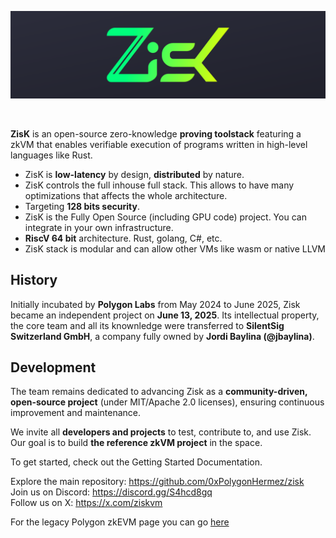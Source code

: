 ![Zisk logo](ZisK_top.png)
</div>
<br />

**ZisK** is an open-source zero-knowledge **proving toolstack** featuring a zkVM that enables verifiable execution of programs written in high-level languages like Rust.

- ZisK is **low-latency** by design, **distributed** by nature.
- ZisK controls the full inhouse full stack. This allows to have many optimizations that affects the whole architecture.
- Targeting **128 bits security**.
- ZisK is the Fully Open Source (including GPU code) project. You can integrate in your own infrastructure.
- **RiscV 64 bit** architecture. Rust, golang, C#, etc.
- ZisK stack is modular and can allow other VMs like wasm or native LLVM

## History

Initially incubated by **Polygon Labs** from May 2024 to June 2025, Zisk became an independent project on **June 13, 2025**. Its intellectual property, the core team and all its knownledge were transferred to **SilentSig Switzerland GmbH**, a company fully owned by **Jordi Baylina (@jbaylina)**.

## Development

The team remains dedicated to advancing Zisk as a **community-driven, open-source project** (under MIT/Apache 2.0 licenses), ensuring continuous improvement and maintenance.

We invite all **developers and projects** to test, contribute to, and use Zisk. Our goal is to build **the reference zkVM project** in the space.

To get started, check out the Getting Started Documentation.

Explore the main repository: https://github.com/0xPolygonHermez/zisk  
Join us on Discord: https://discord.gg/S4hcd8gq  
Follow us on X: https://x.com/ziskvm  

For the legacy Polygon zkEVM page you can go [here](README_legacy.md)